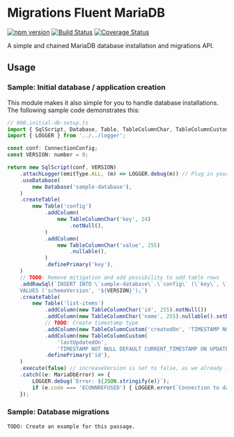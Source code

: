 # Migrations Fluent MariaDB

[![npm version](https://badge.fury.io/js/fluent-migrations-mariadb.svg)](https://badge.fury.io/js/fluent-migrations-mariadb)
[![Build Status](https://travis-ci.org/LucaBernstein/fluent-migrations-mariadb.svg?branch=master)](https://travis-ci.org/LucaBernstein/fluent-migrations-mariadb)
[![Coverage Status](https://coveralls.io/repos/github/LucaBernstein/fluent-migrations-mariadb/badge.svg?branch=master)](https://coveralls.io/github/LucaBernstein/fluent-migrations-mariadb?branch=master)

A simple and chained MariaDB database installation and migrations API.

## Usage

### Sample: Initial database / application creation

This module makes it also simple for you to handle database installations. The following sample code demonstrates this:

```javascript
// 000.initial-db-setup.ts
import { SqlScript, Database, Table, TableColumnChar, TableColumnCustom, emitType, ConnectionConfig, MariaDbError } from 'migrations-fluent-mariadb';
import { LOGGER } from '../../logger';

const conf: ConnectionConfig;
const VERSION: number = 0;

return new SqlScript(conf, VERSION)
    .attachLogger(emitType.ALL, (m) => LOGGER.debug(m)) // Plug in your own logger callback
    .useDatabase(
        new Database('sample-database'),
    )
    .createTable(
        new Table('config')
            .addColumn(
                new TableColumnChar('key', 24)
                    .notNull(),
            )
            .addColumn(
                new TableColumnChar('value', 255)
                    .nullable(),
            )
            .definePrimary('key'),
    )
    // TODO: Remove mitigation and add possibility to add table rows
    .addRawSql(`INSERT INTO \`sample-database\`.\`config\` (\`key\`, \`value\`)
    VALUES ('schemaVersion', '${VERSION}');`)
    .createTable(
        new Table('list-items')
            .addColumn(new TableColumnChar('id', 255).notNull())
            .addColumn(new TableColumnChar('name', 255).nullable().setDefaultValue(null))
            // TODO: Create timestamp type
            .addColumn(new TableColumnCustom('createdOn', 'TIMESTAMP NOT NULL DEFAULT CURRENT_TIMESTAMP'))
            .addColumn(new TableColumnCustom(
                'lastUpdatedOn',
                'TIMESTAMP NOT NULL DEFAULT CURRENT_TIMESTAMP ON UPDATE CURRENT_TIMESTAMP'))
            .definePrimary('id'),
    )
    .execute(false) // increaseVersion is set to false, as we already inserted the version into the config table.
    .catch((e: MariaDbError) => {
        LOGGER.debug(`Error: ${JSON.stringify(e)}`);
        if (e.code === 'ECONNREFUSED') { LOGGER.error(`Connection to database has been refused.\n${e.stack}`); }
    });
```

### Sample: Database migrations

`TODO: Create an example for this passage.`
